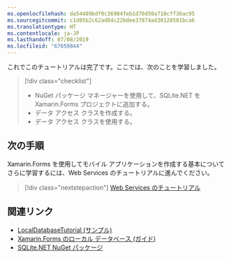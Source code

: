 ```yaml
---
ms.openlocfilehash: da54409bdf0c36984feb1d70d50a718cff36ac95
ms.sourcegitcommit: c1d85b2c62ad84c22bdee37874ad30128581bca6
ms.translationtype: HT
ms.contentlocale: ja-JP
ms.lasthandoff: 07/08/2019
ms.locfileid: "67659844"
---
```

これでこのチュートリアルは完了です。ここでは、次のことを学習しました。

> [!div class="checklist"]
> - NuGet パッケージ マネージャーを使用して、SQLite.NET を Xamarin.Forms プロジェクトに追加する。
> - データ アクセス クラスを作成する。
> - データ アクセス クラスを使用する。

## <a name="next-steps"></a>次の手順

Xamarin.Forms を使用してモバイル アプリケーションを作成する基本についてさらに学習するには、Web Services のチュートリアルに進んでください。

> [!div class="nextstepaction"]
> [Web Services のチュートリアル](~/get-started/tutorials/web-service/index.yml)

## <a name="related-links"></a>関連リンク

- [LocalDatabaseTutorial (サンプル)](https://developer.xamarin.com/samples/xamarin-forms/GetStarted/Tutorials/LocalDatabaseTutorial)
- [Xamarin.Forms のローカル データベース (ガイド)](~/xamarin-forms/data-cloud/data/databases.md)
- [SQLite.NET NuGet パッケージ](https://www.nuget.org/packages/sqlite-net-pcl/)
